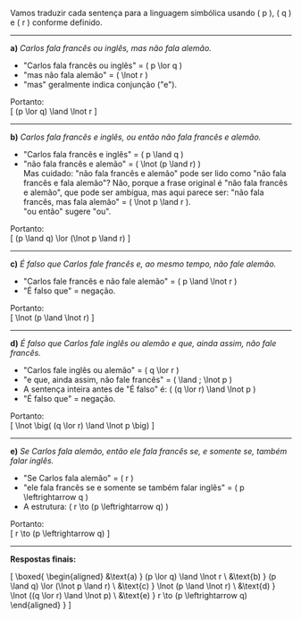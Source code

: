 Vamos traduzir cada sentença para a linguagem simbólica usando \( p \), \( q \) e \( r \) conforme definido.

---

**a)** *Carlos fala francês ou inglês, mas não fala alemão.*

- "Carlos fala francês ou inglês" = \( p \lor q \)  
- "mas não fala alemão" = \( \lnot r \)  
- "mas" geralmente indica conjunção ("e").

Portanto:  
\[
(p \lor q) \land \lnot r
\]

---

**b)** *Carlos fala francês e inglês, ou então não fala francês e alemão.*

- "Carlos fala francês e inglês" = \( p \land q \)  
- "não fala francês e alemão" = \( \lnot (p \land r) \)  
  Mas cuidado: "não fala francês e alemão" pode ser lido como "não fala francês e fala alemão"? Não, porque a frase original é "não fala francês e alemão", que pode ser ambígua, mas aqui parece ser: "não fala francês, mas fala alemão" = \( \lnot p \land r \).  
  "ou então" sugere "ou".

Portanto:  
\[
(p \land q) \lor (\lnot p \land r)
\]

---

**c)** *É falso que Carlos fale francês e, ao mesmo tempo, não fale alemão.*

- "Carlos fale francês e não fale alemão" = \( p \land \lnot r \)  
- "É falso que" = negação.

Portanto:  
\[
\lnot (p \land \lnot r)
\]

---

**d)** *É falso que Carlos fale inglês ou alemão e que, ainda assim, não fale francês.*

- "Carlos fale inglês ou alemão" = \( q \lor r \)  
- "e que, ainda assim, não fale francês" = \( \land \; \lnot p \)  
- A sentença inteira antes de "É falso" é: \( (q \lor r) \land \lnot p \)  
- "É falso que" = negação.

Portanto:  
\[
\lnot \big( (q \lor r) \land \lnot p \big)
\]

---

**e)** *Se Carlos fala alemão, então ele fala francês se, e somente se, também falar inglês.*

- "Se Carlos fala alemão" = \( r \)  
- "ele fala francês se e somente se também falar inglês" = \( p \leftrightarrow q \)  
- A estrutura: \( r \to (p \leftrightarrow q) \)

Portanto:  
\[
r \to (p \leftrightarrow q)
\]

---

**Respostas finais:**

\[
\boxed{
\begin{aligned}
&\text{a) } (p \lor q) \land \lnot r \\
&\text{b) } (p \land q) \lor (\lnot p \land r) \\
&\text{c) } \lnot (p \land \lnot r) \\
&\text{d) } \lnot ((q \lor r) \land \lnot p) \\
&\text{e) } r \to (p \leftrightarrow q)
\end{aligned}
}
\]
